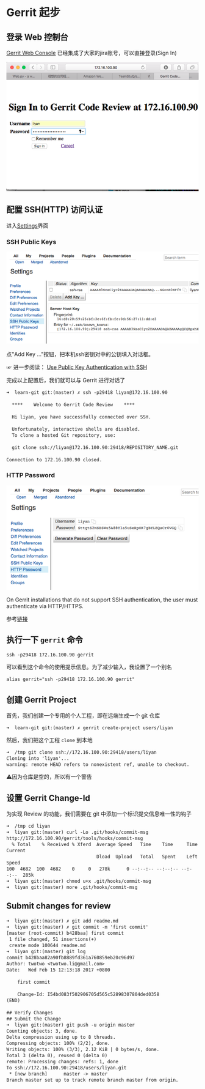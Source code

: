 # Gerrit 起步

## 登录 Web 控制台
[Gerrit Web Console](http://172.16.100.90/gerrit/) 已经集成了大家的jira账号，可以直接登录(Sign In)

![Gerrit Sign In](images/gerrit-sign-in.png)

## 配置 SSH(HTTP) 访问认证 

进入[Settings](http://172.16.100.90/gerrit/#/settings/)界面

### SSH Public Keys

![Gerrit SSH Public Keys](images/gerrit-ssh-public-keys.png)

点"Add Key ..."按钮，把本机ssh密钥对中的公钥填入对话框。 

☞ 进一步阅读： [Use Public Key Authentication with SSH](https://www.linode.com/docs/security/use-public-key-authentication-with-ssh)

完成以上配置后，我们就可以与 Gerrit 进行对话了

	➜  learn-git git:(master) ✗ ssh -p29418 liyan@172.16.100.90

	  ****    Welcome to Gerrit Code Review    ****

	  Hi liyan, you have successfully connected over SSH.

	  Unfortunately, interactive shells are disabled.
	  To clone a hosted Git repository, use:

	  git clone ssh://liyan@172.16.100.90:29418/REPOSITORY_NAME.git

	Connection to 172.16.100.90 closed.

### HTTP Password

![Gerrit HTTP Password](images/gerrit-http-password.png)

On Gerrit installations that do not support SSH authentication, the user must authenticate via HTTP/HTTPS.

参考[链接](https://gerrit-documentation.storage.googleapis.com/Documentation/2.13.3/user-upload.html#http)


## 执行一下 `gerrit` 命令

	ssh -p29418 172.16.100.90 gerrit

可以看到这个命令的使用提示信息。为了减少输入，我设置了一个别名

	alias gerrit="ssh -p29418 172.16.100.90 gerrit"

## 创建 Gerrit Project

首先，我们创建一个专用的个人工程，即在远端生成一个 git 仓库

	➜  learn-git git:(master) ✗ gerrit create-project users/liyan

然后，我们把这个工程 `clone` 到本地

	➜  /tmp git clone ssh://172.16.100.90:29418/users/liyan
	Cloning into 'liyan'...
	warning: remote HEAD refers to nonexistent ref, unable to checkout.

⚠️因为仓库是空的，所以有一个警告

## 设置 Gerrit Change-Id

为实现 Review 的功能，我们需要在 git 中添加一个标识提交信息唯一性的钩子

	➜  /tmp cd liyan 
	➜  liyan git:(master) curl -Lo .git/hooks/commit-msg http://172.16.100.90/gerrit/tools/hooks/commit-msg
	  % Total    % Received % Xferd  Average Speed   Time    Time     Time  Current
	                                 Dload  Upload   Total   Spent    Left  Speed
	100  4682  100  4682    0     0   278k      0 --:--:-- --:--:-- --:--:--  285k
	➜  liyan git:(master) chmod u+x .git/hooks/commit-msg
	➜  liyan git:(master) more .git/hooks/commit-msg

## Submit changes for review

	➜  liyan git:(master) ✗ git add readme.md 
	➜  liyan git:(master) ✗ git commit -m 'first commit'
	[master (root-commit) b428baa] first commit
	 1 file changed, 51 insertions(+)
	 create mode 100644 readme.md
	➜  liyan git:(master) git log 
	commit b428baa82a90fb8889fd361a760859eb20c96d97
	Author: twotwo <twotwo.li@gmail.com>
	Date:   Wed Feb 15 12:13:18 2017 +0800

	    first commit
	    
	    Change-Id: I54bd083f502906705d565c52898307804ded0358
	(END)

	## Verify Changes
	## Submit the Change
	➜  liyan git:(master) git push -u origin master
	Counting objects: 3, done.
	Delta compression using up to 8 threads.
	Compressing objects: 100% (2/2), done.
	Writing objects: 100% (3/3), 2.12 KiB | 0 bytes/s, done.
	Total 3 (delta 0), reused 0 (delta 0)
	remote: Processing changes: refs: 1, done    
	To ssh://172.16.100.90:29418/users/liyan.git
	 * [new branch]      master -> master
	Branch master set up to track remote branch master from origin.